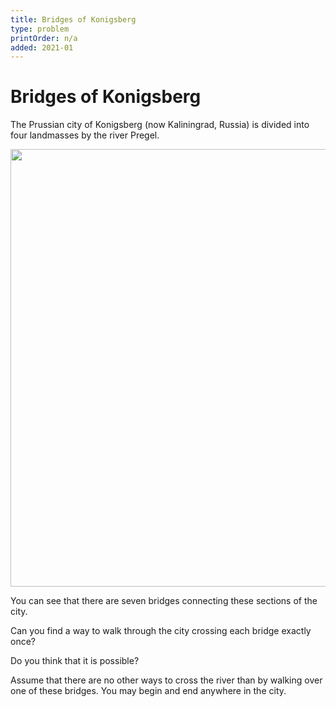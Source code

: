 ```yaml
---
title: Bridges of Konigsberg
type: problem
printOrder: n/a
added: 2021-01
---
```


# Bridges of Konigsberg

The Prussian city of Konigsberg (now Kaliningrad, Russia) is divided into four landmasses by the river Pregel.

<img src="../../konigsberg-bridges-1" width=700>

You can see that there are seven bridges connecting these sections of the city.

Can you find a way to walk through the city crossing each bridge exactly once?

Do you think that it is possible?

Assume that there are no other ways to cross the river than by walking over one of these bridges. You may begin and end anywhere in the city.
